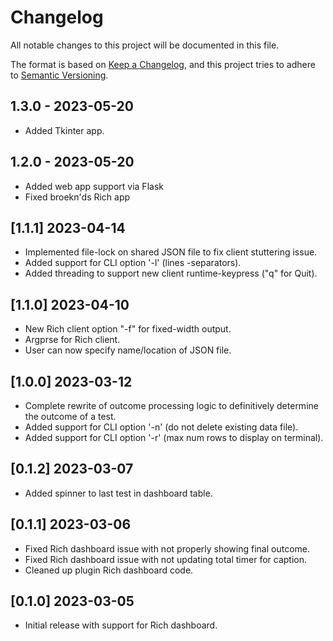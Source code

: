 # Changelog

All notable changes to this project will be documented in this file.

The format is based on [Keep a Changelog](https://keepachangelog.com/en/1.0.0/),
and this project tries to adhere to [Semantic Versioning](https://semver.org/spec/v2.0.0.html).

## 1.3.0 - 2023-05-20
- Added Tkinter app.

## 1.2.0 - 2023-05-20
- Added web app support via Flask
- Fixed broekn'ds Rich app

## [1.1.1] 2023-04-14
- Implemented file-lock on shared JSON file to fix client stuttering issue.
- Added support for CLI option '-l' (lines -separators).
- Added threading to support new client runtime-keypress ("q" for Quit).

## [1.1.0] 2023-04-10
- New Rich client option "-f" for fixed-width output.
- Argprse for Rich client.
- User can now specify name/location of JSON file.

## [1.0.0] 2023-03-12
- Complete rewrite of outcome processing logic to definitively determine the outcome of a test.
- Added support for CLI option '-n' (do not delete existing data file).
- Added support for CLI option '-r' (max num rows to display on terminal).

## [0.1.2] 2023-03-07
- Added spinner to last test in dashboard table.

## [0.1.1] 2023-03-06
- Fixed Rich dashboard issue with not properly showing final outcome.
- Fixed Rich dashboard issue with not updating total timer for caption.
- Cleaned up plugin Rich dashboard code.

## [0.1.0] 2023-03-05
- Initial release with support for Rich dashboard.
